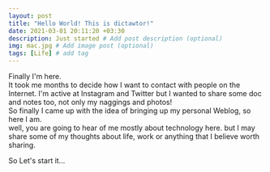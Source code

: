 ```yaml
---
layout: post
title: "Hello World! This is dictawtor!"
date: 2021-03-01 20:11:20 +03:30
description: Just started # Add post description (optional)
img: mac.jpg # Add image post (optional)
tags: [Life] # add tag
---
```


Finally I'm here.  
It took me months to decide how I want to contact with people on the Internet.
I'm active at Instagram and Twitter but I wanted to share some doc and notes too, not only my naggings and photos!  
So finally I came up with the idea of bringing up my personal Weblog, so here I am.  
well, you are going to hear of me mostly about technology here. but I may share some of my thoughts about life, work or anything that I believe worth sharing.

So Let's start it...

